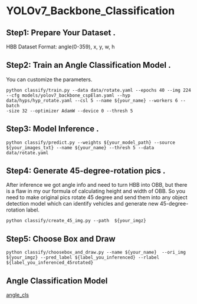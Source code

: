 # YOLOv7_Backbone_Classification


## Step1: Prepare Your Dataset .
HBB Dataset Format: angle(0-359), x, y, w, h

## Step2: Train an Angle Classification Model .
You can customize the parameters.
```
python classify/train.py --data data/rotate.yaml --epochs 40 --img 224 --cfg models/yolov7_backbone_cspElan.yaml --hyp data/hyps/hyp_rotate.yaml --csl 5 --name ${your_name} --workers 6 --batch
-size 32 --optimizer AdamW --device 0 --thresh 5
```

## Step3: Model Inference .
```
python classify/predict.py --weights ${your_model_path} --source ${your_images_txt} --name ${your_name} --thresh 5 --data data/rotate.yaml
```
## Step4: Generate 45-degree-rotation pics . 
After inference we got angle info and need to turn HBB into OBB, but there is a flaw in my our formula of calculating height and width of OBB.
So you need to make original pics rotate 45 degree and send them into any object detection model which can identify vehicles and generate new 45-degree-rotation label.
```
python classify/create_45_img.py --path  ${your_imgz}
```

## Step5: Choose Box and Draw
```
python classify/choosebox_and_draw.py --name ${your_name}  --ori_img ${your_imgz} --pred_label ${label_you_inferenced} --rlabel ${label_you_inferenced_45rotated}
```

## Angle Classification Model
[angle_cls](https://drive.google.com/file/d/1U5YM4fOhIdoitrNkIT3ynUgP0V43EFHm/view?usp=drive_link)
